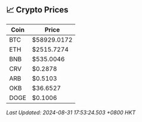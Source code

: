 ## 📈 Crypto Prices

| Coin | Price |
| ---- | ----- |
| BTC | $58929.0172 |
| ETH | $2515.7274 |
| BNB | $535.0046 |
| CRV | $0.2878 |
| ARB | $0.5103 |
| OKB | $36.6527 |
| DOGE | $0.1006 |

_Last Updated: 2024-08-31 17:53:24.503 +0800 HKT_